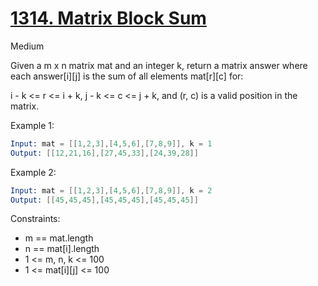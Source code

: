 # [1314. Matrix Block Sum](https://leetcode.com/problems/matrix-block-sum/)

Medium

Given a m x n matrix mat and an integer k, return a matrix answer where each answer[i][j] is the sum of all elements mat[r][c] for:

i - k <= r <= i + k,
j - k <= c <= j + k, and
(r, c) is a valid position in the matrix.

Example 1:

```s
Input: mat = [[1,2,3],[4,5,6],[7,8,9]], k = 1
Output: [[12,21,16],[27,45,33],[24,39,28]]
```

Example 2:

```s
Input: mat = [[1,2,3],[4,5,6],[7,8,9]], k = 2
Output: [[45,45,45],[45,45,45],[45,45,45]]
```

Constraints:

- m == mat.length
- n == mat[i].length
- 1 <= m, n, k <= 100
- 1 <= mat[i][j] <= 100
